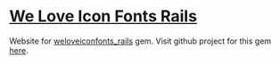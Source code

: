 # [We Love Icon Fonts Rails](http://weloveiconfontsrails.hermanzdosilovic.me)

Website for [weloveiconfonts_rails](https://rubygems.org/gems/weloveiconfonts_rails) gem. Visit github project for this gem [here](https://github.com/hermanzdosilovic/weloveiconfonts_rails).
